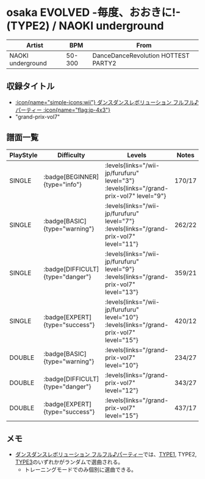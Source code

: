 # osaka EVOLVED -毎度、おおきに!- (TYPE2) / NAOKI underground

|Artist|BPM|From|
|------|---|----|
|NAOKI underground|50-300|DanceDanceRevolution HOTTEST PARTY2|

## 収録タイトル

- [:icon{name="simple-icons:wii"} ダンスダンスレボリューション フルフル♪パーティー :icon{name="flag:jp-4x3"}](/wii-jp/furufuru)
- "grand-prix-vol7"

## 譜面一覧

|PlayStyle|Difficulty|Levels|Notes|Movie|
|---------|----------|------|-----|-----|
|SINGLE| :badge[BEGINNER]{type="info"}| :levels{links="/wii-jp/furufuru" level="3"} :levels{links="/grand-prix-vol7" level="9"}|170/17||
|SINGLE| :badge[BASIC]{type="warning"}| :levels{links="/wii-jp/furufuru" level="7"} :levels{links="/grand-prix-vol7" level="11"}|262/22||
|SINGLE| :badge[DIFFICULT]{type="danger"}| :levels{links="/wii-jp/furufuru" level="9"} :levels{links="/grand-prix-vol7" level="13"}|359/21||
|SINGLE| :badge[EXPERT]{type="success"}| :levels{links="/wii-jp/furufuru" level="10"} :levels{links="/grand-prix-vol7" level="15"}|420/12||
|DOUBLE| :badge[BASIC]{type="warning"}| :levels{links="/grand-prix-vol7" level="10"}|234/27||
|DOUBLE| :badge[DIFFICULT]{type="danger"}| :levels{links="/grand-prix-vol7" level="12"}|343/27||
|DOUBLE| :badge[EXPERT]{type="success"}| :levels{links="/grand-prix-vol7" level="15"}|437/17||

## メモ

- [ダンスダンスレボリューション フルフル♪パーティー](/wii-jp/furufuru)では、[TYPE1](/wii-jp/furufuru/osaka-evolved-type1), TYPE2, [TYPE3](/wii-jp/furufuru/osaka-evolved-type3)のいずれかがランダムで選曲される。
  - トレーニングモードでのみ個別に選曲できる。
